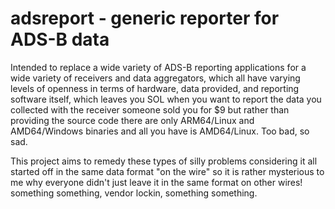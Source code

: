 # adsreport - generic reporter for ADS-B data

Intended to replace a wide variety of ADS-B reporting applications
for a wide variety of receivers and data aggregators, which all have
varying levels of openness in terms of hardware, data provided, and
reporting software itself, which leaves you SOL when you want to report
the data you collected with the receiver someone sold you for $9 but
rather than providing the source code there are only ARM64/Linux and 
AMD64/Windows binaries and all you have is AMD64/Linux. Too bad, so sad.

This project aims to remedy these types of silly problems considering
it all started off in the same data format "on the wire" so it is rather 
mysterious to me why everyone didn't just leave it in the same format 
on other wires! something something, vendor lockin, something something.
